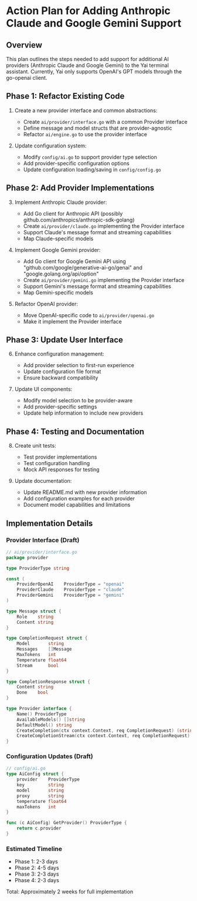 # Action Plan for Adding Anthropic Claude and Google Gemini Support

## Overview
This plan outlines the steps needed to add support for additional AI providers (Anthropic Claude and Google Gemini) to the Yai terminal assistant. Currently, Yai only supports OpenAI's GPT models through the go-openai client.

## Phase 1: Refactor Existing Code

1. Create a new provider interface and common abstractions:
   - Create `ai/provider/interface.go` with a common Provider interface
   - Define message and model structs that are provider-agnostic
   - Refactor `ai/engine.go` to use the provider interface

2. Update configuration system:
   - Modify `config/ai.go` to support provider type selection
   - Add provider-specific configuration options
   - Update configuration loading/saving in `config/config.go`

## Phase 2: Add Provider Implementations

3. Implement Anthropic Claude provider:
   - Add Go client for Anthropic API (possibly github.com/anthropics/anthropic-sdk-golang)
   - Create `ai/provider/claude.go` implementing the Provider interface
   - Support Claude's message format and streaming capabilities
   - Map Claude-specific models

4. Implement Google Gemini provider:
   - Add Go client for Google Gemini API using "github.com/google/generative-ai-go/genai" and "google.golang.org/api/option"
   - Create `ai/provider/gemini.go` implementing the Provider interface
   - Support Gemini's message format and streaming capabilities
   - Map Gemini-specific models

5. Refactor OpenAI provider:
   - Move OpenAI-specific code to `ai/provider/openai.go`
   - Make it implement the Provider interface

## Phase 3: Update User Interface

6. Enhance configuration management:
   - Add provider selection to first-run experience
   - Update configuration file format
   - Ensure backward compatibility

7. Update UI components:
   - Modify model selection to be provider-aware
   - Add provider-specific settings
   - Update help information to include new providers

## Phase 4: Testing and Documentation

8. Create unit tests:
   - Test provider implementations
   - Test configuration handling
   - Mock API responses for testing

9. Update documentation:
   - Update README.md with new provider information
   - Add configuration examples for each provider
   - Document model capabilities and limitations

## Implementation Details

### Provider Interface (Draft)
```go
// ai/provider/interface.go
package provider

type ProviderType string

const (
    ProviderOpenAI    ProviderType = "openai"
    ProviderClaude    ProviderType = "claude"
    ProviderGemini    ProviderType = "gemini"
)

type Message struct {
    Role    string
    Content string
}

type CompletionRequest struct {
    Model       string
    Messages    []Message
    MaxTokens   int
    Temperature float64
    Stream      bool
}

type CompletionResponse struct {
    Content string
    Done    bool
}

type Provider interface {
    Name() ProviderType
    AvailableModels() []string
    DefaultModel() string
    CreateCompletion(ctx context.Context, req CompletionRequest) (string, error)
    CreateCompletionStream(ctx context.Context, req CompletionRequest) (<-chan CompletionResponse, error)
}
```

### Configuration Updates (Draft)
```go
// config/ai.go
type AiConfig struct {
    provider    ProviderType
    key         string
    model       string
    proxy       string
    temperature float64
    maxTokens   int
}

func (c AiConfig) GetProvider() ProviderType {
    return c.provider
}
```

### Estimated Timeline
- Phase 1: 2-3 days
- Phase 2: 4-5 days
- Phase 3: 2-3 days
- Phase 4: 2-3 days

Total: Approximately 2 weeks for full implementation